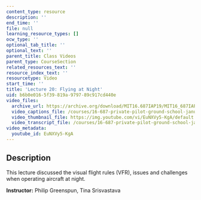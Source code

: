 ```yaml
---
content_type: resource
description: ''
end_time: ''
file: null
learning_resource_types: []
ocw_type: ''
optional_tab_title: ''
optional_text: ''
parent_title: Class Videos
parent_type: CourseSection
related_resources_text: ''
resource_index_text: ''
resourcetype: Video
start_time: ''
title: 'Lecture 20: Flying at Night'
uid: b6b0e016-5f39-819a-9797-89c917cd440e
video_files:
  archive_url: https://archive.org/download/MIT16.687IAP19/MIT16_687IAP19_lec20_300k.mp4
  video_captions_file: /courses/16-687-private-pilot-ground-school-january-iap-2019/570e8f69afde59cfa1ab8e2975cf10aa_EuNXVy5-KgA.vtt
  video_thumbnail_file: https://img.youtube.com/vi/EuNXVy5-KgA/default.jpg
  video_transcript_file: /courses/16-687-private-pilot-ground-school-january-iap-2019/98194fa3955c22367e5b3aba63f60774_EuNXVy5-KgA.pdf
video_metadata:
  youtube_id: EuNXVy5-KgA
---
```


Description
-----------

This lecture discussed the visual flight rules (VFR), issues and challenges when operating aircraft at night.

**Instructor:** Philip Greenspun, Tina Srisvastava